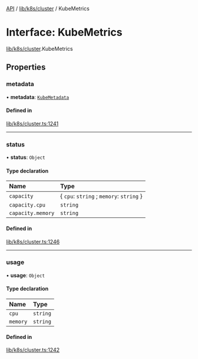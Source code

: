 [API](../API.md) / [lib/k8s/cluster](../modules/lib_k8s_cluster.md) / KubeMetrics

# Interface: KubeMetrics

[lib/k8s/cluster](../modules/lib_k8s_cluster.md).KubeMetrics

## Properties

### metadata

• **metadata**: [`KubeMetadata`](lib_k8s_cluster.KubeMetadata.md)

#### Defined in

[lib/k8s/cluster.ts:1241](https://github.com/headlamp-k8s/headlamp/blob/072d2509b/frontend/src/lib/k8s/cluster.ts#L1241)

___

### status

• **status**: `Object`

#### Type declaration

| Name | Type |
| :------ | :------ |
| `capacity` | { `cpu`: `string` ; `memory`: `string`  } |
| `capacity.cpu` | `string` |
| `capacity.memory` | `string` |

#### Defined in

[lib/k8s/cluster.ts:1246](https://github.com/headlamp-k8s/headlamp/blob/072d2509b/frontend/src/lib/k8s/cluster.ts#L1246)

___

### usage

• **usage**: `Object`

#### Type declaration

| Name | Type |
| :------ | :------ |
| `cpu` | `string` |
| `memory` | `string` |

#### Defined in

[lib/k8s/cluster.ts:1242](https://github.com/headlamp-k8s/headlamp/blob/072d2509b/frontend/src/lib/k8s/cluster.ts#L1242)
